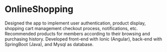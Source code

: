 # OnlineShopping
Designed the app to implement user authentication, product display, shopping cart management checkout process, notifications, etc. 
Recommended products for members according to their browsing and purchasing history. 
Developed front-end with Ionic (Angular), back-end with SpringBoot (Java), and Mysql as database.
